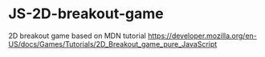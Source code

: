 # JS-2D-breakout-game
2D breakout game based on MDN tutorial
https://developer.mozilla.org/en-US/docs/Games/Tutorials/2D_Breakout_game_pure_JavaScript
